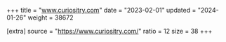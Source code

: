 +++
title = "www.curiositry.com"
date = "2023-02-01"
updated = "2024-01-26"
weight = 38672

[extra]
source = "https://www.curiositry.com/"
ratio = 12
size = 38
+++
